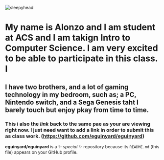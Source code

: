 ![sleepyhead](https://i.pinimg.com/236x/95/e5/99/95e59975625dc8d3f1a3db90317c9053.jpg)
# My name is Alonzo and I am student at ACS and I am takign Intro to Computer Science. I am very excited to be able to participate in this class. I
## I have two brothers, and a lot of gaming technology in my bedroom, such as; a PC, Nintendo switch, and a Sega Genesis taht I barely touch but enjoy pkay from time to time. 
### This i also the *link* back to the same pae as your are viewing right now. I just ~~need~~ want to add a link in order to **submit** this as class work. (https://github.com/eguinyard/eguinyard)


**eguinyard/eguinyard** is a ✨ _special_ ✨ repository because its `README.md` (this file) appears on your GitHub profile.
